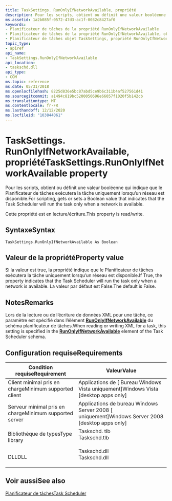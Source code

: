 ```yaml
---
title: TaskSettings. RunOnlyIfNetworkAvailable, propriété
description: Pour les scripts, obtient ou définit une valeur booléenne qui indique que le Planificateur de tâches exécutera la tâche uniquement lorsqu’un réseau est disponible.
ms.assetid: 1a2b085f-0572-47d3-ac1f-0032c8427af0
keywords:
- Planificateur de tâches de la propriété RunOnlyIfNetworkAvailable
- Planificateur de tâches de la propriété RunOnlyIfNetworkAvailable, objet TaskSettings
- Planificateur de tâches objet TaskSettings, propriété RunOnlyIfNetworkAvailable
topic_type:
- apiref
api_name:
- TaskSettings.RunOnlyIfNetworkAvailable
api_location:
- taskschd.dll
api_type:
- COM
ms.topic: reference
ms.date: 05/31/2018
ms.openlocfilehash: 8225d836e5bc87abd5ce9b6c311b4af527561d41
ms.sourcegitcommit: a1494c819bc5200050696e66057f1020f5b142cb
ms.translationtype: MT
ms.contentlocale: fr-FR
ms.lasthandoff: 12/12/2020
ms.locfileid: "103844061"
---
```

# <a name="tasksettingsrunonlyifnetworkavailable-property"></a><span data-ttu-id="d04ba-106">TaskSettings. RunOnlyIfNetworkAvailable, propriété</span><span class="sxs-lookup"><span data-stu-id="d04ba-106">TaskSettings.RunOnlyIfNetworkAvailable property</span></span>

<span data-ttu-id="d04ba-107">Pour les scripts, obtient ou définit une valeur booléenne qui indique que le Planificateur de tâches exécutera la tâche uniquement lorsqu’un réseau est disponible.</span><span class="sxs-lookup"><span data-stu-id="d04ba-107">For scripting, gets or sets a Boolean value that indicates that the Task Scheduler will run the task only when a network is available.</span></span>

<span data-ttu-id="d04ba-108">Cette propriété est en lecture/écriture.</span><span class="sxs-lookup"><span data-stu-id="d04ba-108">This property is read/write.</span></span>

## <a name="syntax"></a><span data-ttu-id="d04ba-109">Syntaxe</span><span class="sxs-lookup"><span data-stu-id="d04ba-109">Syntax</span></span>


```VB
TaskSettings.RunOnlyIfNetworkAvailable As Boolean
```



## <a name="property-value"></a><span data-ttu-id="d04ba-110">Valeur de la propriété</span><span class="sxs-lookup"><span data-stu-id="d04ba-110">Property value</span></span>

<span data-ttu-id="d04ba-111">Si la valeur est true, la propriété indique que le Planificateur de tâches exécutera la tâche uniquement lorsqu’un réseau est disponible.</span><span class="sxs-lookup"><span data-stu-id="d04ba-111">If True, the property indicates that the Task Scheduler will run the task only when a network is available.</span></span> <span data-ttu-id="d04ba-112">La valeur par défaut est False.</span><span class="sxs-lookup"><span data-stu-id="d04ba-112">The default is False.</span></span>

## <a name="remarks"></a><span data-ttu-id="d04ba-113">Notes</span><span class="sxs-lookup"><span data-stu-id="d04ba-113">Remarks</span></span>

<span data-ttu-id="d04ba-114">Lors de la lecture ou de l’écriture de données XML pour une tâche, ce paramètre est spécifié dans l’élément [**RunOnlyIfNetworkAvailable**](taskschedulerschema-runonlyifnetworkavailable-settingstype-element.md) du schéma planificateur de tâches.</span><span class="sxs-lookup"><span data-stu-id="d04ba-114">When reading or writing XML for a task, this setting is specified in the [**RunOnlyIfNetworkAvailable**](taskschedulerschema-runonlyifnetworkavailable-settingstype-element.md) element of the Task Scheduler schema.</span></span>

## <a name="requirements"></a><span data-ttu-id="d04ba-115">Configuration requise</span><span class="sxs-lookup"><span data-stu-id="d04ba-115">Requirements</span></span>



| <span data-ttu-id="d04ba-116">Condition requise</span><span class="sxs-lookup"><span data-stu-id="d04ba-116">Requirement</span></span> | <span data-ttu-id="d04ba-117">Valeur</span><span class="sxs-lookup"><span data-stu-id="d04ba-117">Value</span></span> |
|-------------------------------------|-----------------------------------------------------------------------------------------|
| <span data-ttu-id="d04ba-118">Client minimal pris en charge</span><span class="sxs-lookup"><span data-stu-id="d04ba-118">Minimum supported client</span></span><br/> | <span data-ttu-id="d04ba-119">Applications de \[ Bureau Windows Vista uniquement\]</span><span class="sxs-lookup"><span data-stu-id="d04ba-119">Windows Vista \[desktop apps only\]</span></span><br/>                                          |
| <span data-ttu-id="d04ba-120">Serveur minimal pris en charge</span><span class="sxs-lookup"><span data-stu-id="d04ba-120">Minimum supported server</span></span><br/> | <span data-ttu-id="d04ba-121">Applications de bureau Windows Server 2008 \[ uniquement\]</span><span class="sxs-lookup"><span data-stu-id="d04ba-121">Windows Server 2008 \[desktop apps only\]</span></span><br/>                                    |
| <span data-ttu-id="d04ba-122">Bibliothèque de types</span><span class="sxs-lookup"><span data-stu-id="d04ba-122">Type library</span></span><br/>             | <dl> <span data-ttu-id="d04ba-123"><dt>Taskschd. tlb</dt></span><span class="sxs-lookup"><span data-stu-id="d04ba-123"><dt>Taskschd.tlb</dt></span></span> </dl> |
| <span data-ttu-id="d04ba-124">DLL</span><span class="sxs-lookup"><span data-stu-id="d04ba-124">DLL</span></span><br/>                      | <dl> <span data-ttu-id="d04ba-125"><dt>Taskschd.dll</dt></span><span class="sxs-lookup"><span data-stu-id="d04ba-125"><dt>Taskschd.dll</dt></span></span> </dl> |



## <a name="see-also"></a><span data-ttu-id="d04ba-126">Voir aussi</span><span class="sxs-lookup"><span data-stu-id="d04ba-126">See also</span></span>

<dl> <dt>

[<span data-ttu-id="d04ba-127">Planificateur de tâches</span><span class="sxs-lookup"><span data-stu-id="d04ba-127">Task Scheduler</span></span>](task-scheduler-start-page.md)
</dt> </dl>

 

 





